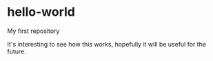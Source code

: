 # hello-world
My first repository

It's interesting to see how this works, hopefully it will be useful for the future.
